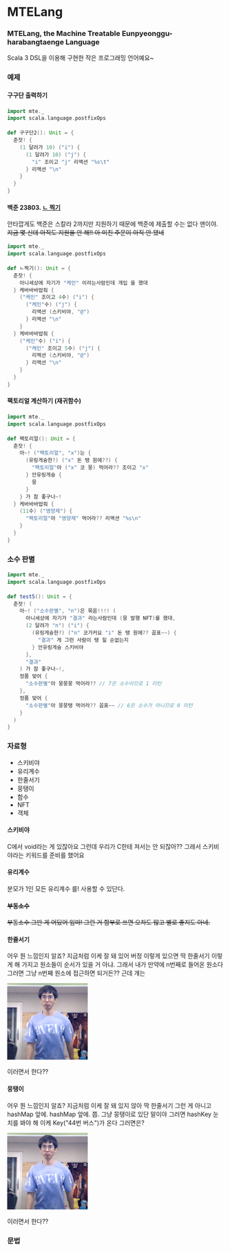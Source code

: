 # MTELang

### MTELang, the Machine Treatable Eunpyeonggu-harabangtaenge Language

Scala 3 DSL을 이용해 구현한 작은 프로그래밍 언어예요~ 

### 예제

#### 구구단 출력하기

```scala
import mte._
import scala.language.postfixOps

def 구구단2(): Unit = {
  춘잣! {
    (1 달려가 10) ("i") {
      (1 달려가 10) ("j") {
        "i" 조이고 "j" 리액션 "%s\t"
      } 리액션 "\n"
    }
  }
}
```

#### 백준 23803. [ㄴ 찍기](https://www.acmicpc.net/problem/23803)

안타깝게도 백준은 스칼라 2까지만 지원하기 때문에 백준에 제출할 수는 없다 맨이야.
~~지금 몇 신데 아직도 지원을 안 해!! 아 미친 주문이 아직 안 됐네~~

```scala
import mte._
import scala.language.postfixOps

def ㄴ찍기(): Unit = {
  춘잣! {
    아니세상에 자기가 "케인" 이라는사람인데 개입 을 했대
  } 케바바바밥줘 {
    ("케인" 조이고 4수) ("i") {
      ("케인"수) ("j") {
        리액션 (스키비야, "@")
      } 리액션 "\n"
    }
  } 케바바바밥줘 {
    ("케인"수) ("i") {
      ("케인" 조이고 5수) ("j") {
        리액션 (스키비야, "@")
      } 리액션 "\n"
    }
  }
}
```

#### 팩토리얼 계산하기 (재귀함수)

```scala
import mte._
import scala.language.postfixOps

def 팩토리얼(): Unit = {
  춘잣! {
    아~! ("팩토리얼", "x")는 {
      (유링게슝한?) ("x" 돈 탱 원에??) {
        "팩토리얼"아 ("x" 코 뭉) 먹어라?? 조이고 "x"
      } 안유링게슝 {
        뭉
      }
    } 가 참 좋구나~!
  } 케바바바밥줘 {
    (11수) ("영양제") {
      "팩토리얼"아 "영양제" 먹어라?? 리액션 "%s\n"
    }
  }
}
```

### 소수 판별

```scala
import mte._
import scala.language.postfixOps

def test5(): Unit = {
  춘잣! (
    아~! ("소수판별", "n")은 묶음!!!! (
      아니세상에 자기가 "결과" 라는사람인데 (뭉 발행 NFT)를 했대,
      (2 달려가 "n") ("i") {
        (유링게슝한?) ("n" 코가커요 "i" 돈 탱 원에?? 꼽표~~) {
          "결과" 게 그런 사람이 탱 힐 순없는지
        } 안유링게슝 스키비야
      },
      "결과"
    ) 가 참 좋구나~!,
    정품 맞어 {
      "소수판별"아 뭉뭉뭉 먹어라?? // 7은 소수이므로 1 리턴
    },
    정품 맞어 {
      "소수판별"아 뭉뭉탱 먹어라?? 꼽표~~ // 6은 소수가 아니므로 0 리턴
    }
  )
}
```

### 자료형

* 스키비야
* 유리계수
* 한줄서기
* 뭉탱이
* 함수
* NFT
* 객체

#### 스키비야

C에서 void라는 게 있잖아요 그런데 우리가 C한테 져서는 안 되잖아?? 그래서 스키비야라는 
키워드를 준비를 했어요

#### 유리계수
분모가 1인 모든 유리계수 를! 사용할 수 있단다.

#### ~~부동소수~~
~~부동소수 그딴 게 어딨어 임마! 그런 거 함부로 쓰면 오차도 많고 별로 좋지도 아네.~~

#### 한줄서기
어우 뭔 느낌인지 알죠? 지금처럼 이케 잘 돼 있어 버정 이렇게 있으면 딱 한줄서기 이렇게
해 가지고 원소들이 순서가 있을 거 아냐. 그래서 내가 만약에 n번째로 들어온 원소다
그러면 그냥 n번째 원소에 접근하면 되거든?? 근데 걔는

![m](img/he-does-like-this.png)

이러면서 한다??

#### 뭉탱이
어우 뭔 느낌인지 알죠? 지금처럼 이케 잘 돼 있지 않아 딱 한줄서기 그런 게 아니고 hashMap
앞에. hashMap 앞에. 쯥. 그냥 뭉탱이로 있단 말이야 그러면 hashKey 눈치를 봐야
해 이케 Key("44번 버스")가 온다 그러면은? 

![m](img/he-does-like-this.png)

이러면서 한다??

### 문법

